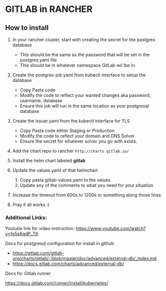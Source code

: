 # GITLAB in RANCHER
## How to install
1. In your rancher cluster, start with creating the secret for the postgres database
   - This should be the same as the password that will be set in the postgres.yaml file
   - This should be in whatever namespace GitLab wil lbe in.

1. Create the postgres-job.yaml from kubectl interface to setup the database 
   - Copy Pasta code
   - Modify the code to reflect your wanted changes aka password, username, database
   - Ensure this job will run in the same location as your postgresql database

1. Create the issuer.yaml from the kubectl interface for TLS
   - Copy Pasta code either Staging or Production
   - Modify the code to reflect your domain and DNS Solver
   - Ensure the secret for whatever solver you go with exists.

1. Add the chart repo to rancher `http://charts.gitlab.io/`
1. Install the helm chart labeled **gitlab**
1. Update the values.yaml of that helmchart
   1. Copy pasta gitlab-values.yaml to the values
   1. Update any of the comments to what you need for your situation
1. Increase the timeout from 600s to 1200s or something along those lines
1. Pray it all works :)


### Additional Links:

Youtube link for video instruction: https://www.youtube.com/watch?v=fg5sAgdP_T8

Docs for postgresql configuration for install in github
 - https://gitlab.com/gitlab-org/charts/gitlab/-/blob/master/doc/advanced/external-db/_index.md
 - https://docs.gitlab.com/charts/advanced/external-db/

Docs for Gitlab runner

https://docs.gitlab.com/runner/install/kubernetes/
